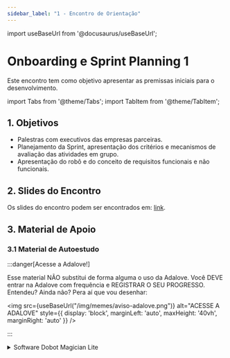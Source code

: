 ```yaml
---
sidebar_label: "1 - Encontro de Orientação"
---
```


import useBaseUrl from '@docusaurus/useBaseUrl';

# Onboarding e Sprint Planning 1	

Este encontro tem como objetivo apresentar as premissas iniciais para o desenvolvimento. 

import Tabs from '@theme/Tabs';
import TabItem from '@theme/TabItem';

## 1. Objetivos

- Palestras com executivos das empresas parceiras. 
- Planejamento da Sprint, apresentação dos critérios e mecanismos de avaliação das atividades em grupo.
- Apresentação do robô e do conceito de requisitos funcionais e não funcionais.


## 2. Slides do Encontro

Os slides do encontro podem ser encontrados em: [link](https://docs.google.com/presentation/d/e/2PACX-1vSP-hp4sFH8FVAd_1lAQVcFBsZRIWPvoUiDOJTaE3TR5nD4HaOvVmJ768wNwrcM7KB_ZQmBV3ogoQ49/pub?start=false&loop=false).


## 3. Material de Apoio

### 3.1 Material de Autoestudo

:::danger[Acesse a Adalove!]

Esse material NÃO substitui de forma alguma o uso da Adalove. Você DEVE entrar na Adalove com frequência e REGISTRAR O SEU PROGRESSO. Entendeu? Ainda não? Pera aí que vou desenhar:

<img src={useBaseUrl("/img/memes/aviso-adalove.png")} alt="ACESSE A ADALOVE" style={{ display: 'block', marginLeft: 'auto', maxHeight: '40vh', marginRight: 'auto' }} />

:::

<Tabs>
  <TabItem value="autoestudos-obrigatorios" label="📘 Autoestudos Obrigatórios" default>
     <details> 
        <summary mdxType="summary">Software Dobot Magician Lite</summary>

        - https://www.dobot-robots.com/products/education/magician.html
    </details> 

    <details> 
        <summary mdxType="summary">Engenharia de Requisitos</summary>

        - https://integrada.minhabiblioteca.com.br/reader/books/9786556900674/pageid/32
    </details> 

    <details> 
        <summary mdxType="summary">What are Non-functional Requirements and How Do They Work?</summary>

        - https://www.youtube.com/watch?v=fc-5HJPBZMQ
    </details> 
  </TabItem>
  <TabItem value="autoestudos-opcionais" label="📔 Autoestudos Opcionais">
     
        <img class="image-intro" src={useBaseUrl("/img/memes/mash_celebrando.gif")} style={{ display: 'block', marginLeft: 'auto', maxHeight: '40vh', marginRight: 'auto' }}/>

  </TabItem>
  <TabItem value="autoestudos-adicionais" label="📓 Autoestudos Adicionais">
    <details> 
        <summary mdxType="summary">Esqueça isso e seu projeto estará condenado 🚫 (Análise de Requisitos)</summary>

        - https://www.youtube.com/watch?v=rVbJ7ykuLig
    </details> 

    <details> 
        <summary mdxType="summary">Functional and Nonfunctional Requirements: Specification and Types</summary>

        - https://www.altexsoft.com/blog/functional-and-non-functional-requirements-specification-and-types/
    </details> 

    <details> 
        <summary mdxType="summary">The Scrum Development Process</summary>

        - https://www.scrum.org/resources/scrum-development-process
    </details> 
  </TabItem>
</Tabs>



